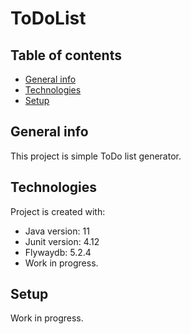 # ToDoList
## Table of contents
* [General info](#general-info)
* [Technologies](#technologies)
* [Setup](#setup)

## General info
This project is simple ToDo list generator.
	
## Technologies
Project is created with:
* Java version: 11
* Junit version: 4.12
* Flywaydb: 5.2.4
* Work in progress.
	
## Setup
Work in progress.